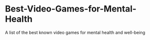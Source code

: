 # Best-Video-Games-for-Mental-Health
A list of the best known video games for mental health and well-being
